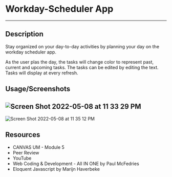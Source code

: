 # Workday-Scheduler App
--- 
## Description

Stay organized on your day-to-day activities by planning your day on the workday scheduler app.

As the user plas the day, the tasks will change color to represent past, current and upcoming tasks.
The tasks can be edited by editing the text. 
Tasks will display at every refresh.

## Usage/Screenshots

![Screen Shot 2022-05-08 at 11 33 29 PM](https://user-images.githubusercontent.com/93743349/167337628-5692ea42-6d6f-419e-8536-1998ddcfca47.png)
---
![Screen Shot 2022-05-08 at 11 35 12 PM](https://user-images.githubusercontent.com/93743349/167337651-565896d2-5af8-452c-adea-55bd45c04cd0.png)

## Resources

* CANVAS UM - Module 5
* Peer Review
* YouTube
* Web Coding & Development - All IN ONE by Paul McFedries
* Eloquent Javascript by Marijn Haverbeke
